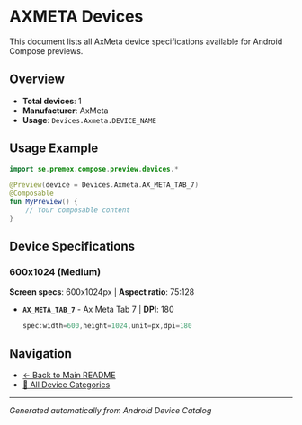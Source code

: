 # AXMETA Devices

This document lists all AxMeta device specifications available for Android Compose previews.

## Overview

- **Total devices**: 1
- **Manufacturer**: AxMeta
- **Usage**: `Devices.Axmeta.DEVICE_NAME`

## Usage Example

```kotlin
import se.premex.compose.preview.devices.*

@Preview(device = Devices.Axmeta.AX_META_TAB_7)
@Composable
fun MyPreview() {
    // Your composable content
}
```

## Device Specifications

### 600x1024 (Medium)

**Screen specs**: 600x1024px | **Aspect ratio**: 75:128

- **`AX_META_TAB_7`** - Ax Meta Tab 7 | **DPI**: 180
  ```kotlin
  spec:width=600,height=1024,unit=px,dpi=180
  ```

## Navigation

- [← Back to Main README](../../README.md)
- [📱 All Device Categories](../README.md)

---
*Generated automatically from Android Device Catalog*
